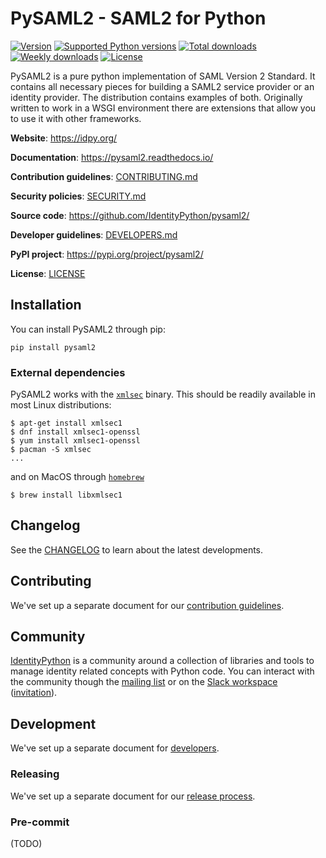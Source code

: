 # PySAML2 - SAML2 for Python

[![Version](https://img.shields.io/pypi/v/pysaml2)](https://pypi.org/project/pysaml2/)
[![Supported Python versions](https://img.shields.io/pypi/pyversions/pysaml2)](https://pypi.org/project/pysaml2/)
[![Total downloads](https://pepy.tech/badge/pysaml2)](https://pepy.tech/project/pysaml2)
[![Weekly downloads](https://pepy.tech/badge/pysaml2/week)](https://pepy.tech/project/pysaml2)
[![License](https://img.shields.io/github/license/IdentityPython/pysaml2)](https://github.com/IdentityPython/pysaml2/blob/master/LICENSE)

PySAML2 is a pure python implementation of SAML Version 2 Standard.
It contains all necessary pieces for building a SAML2 service provider
or an identity provider. The distribution contains examples of both.
Originally written to work in a WSGI environment
there are extensions that allow you to use it with other frameworks.

**Website**: https://idpy.org/

**Documentation**: https://pysaml2.readthedocs.io/

**Contribution guidelines**: [CONTRIBUTING.md][contributing]

**Security policies**: [SECURITY.md][sec]

**Source code**: https://github.com/IdentityPython/pysaml2/

**Developer guidelines**: [DEVELOPERS.md][dev]

**PyPI project**: https://pypi.org/project/pysaml2/

**License**: [LICENSE][license]


## Installation

You can install PySAML2 through pip:

```shell
pip install pysaml2
```

### External dependencies

PySAML2 works with the [`xmlsec`][xmlsec] binary.
This should be readily available in most Linux distributions:

```shell
$ apt-get install xmlsec1
$ dnf install xmlsec1-openssl
$ yum install xmlsec1-openssl
$ pacman -S xmlsec
...
```

and on MacOS through [`homebrew`][brew]

```shell
$ brew install libxmlsec1
```


## Changelog

See the [CHANGELOG][clog] to learn about the latest developments.


## Contributing

We've set up a separate document for our [contribution guidelines][contributing].


## Community

[IdentityPython][idpy] is a community around
a collection of libraries and tools to manage identity related concepts with Python code.
You can interact with the community though the [mailing list](https://lists.sunet.se/postorius/lists/idpy-discuss.lists.sunet.se/)
or on the [Slack workspace](https://identity-python.slack.com/) ([invitation](https://join.slack.com/t/identity-python/shared_invite/enQtNzEyNjU1NDI1MjUyLTM2MWI5ZGNhMTk1ZThiOTIxNWY2OTY1ODVmMWNjMzUzMTYxNTY5MzE5N2RlYjExZTIyM2MwYjBjZGE4MGVlMTM)).


## Development

We've set up a separate document for [developers][dev].


### Releasing

We've set up a separate document for our [release process][rel].


### Pre-commit

(TODO)


  [idpy]: https://idpy.org/
  [docs]: https://pysaml2.readthedocs.io/
  [contributing]: https://github.com/IdentityPython/pysaml2/blob/master/CONTRIBUTING.md
  [sec]: https://github.com/IdentityPython/pysaml2/blob/master/SECURITY.md
  [repo]: https://github.com/IdentityPython/pysaml2/
  [dev]: https://github.com/IdentityPython/pysaml2/blob/master/DEVELOPERS.md
  [pypi]: https://pypi.org/project/pysaml2/
  [license]: https://github.com/IdentityPython/pysaml2/blob/master/LICENSE
  [clog]: https://github.com/IdentityPython/pysaml2/blob/master/CHANGELOG.md
  [rel]: https://github.com/IdentityPython/pysaml2/blob/master/RELEASE.md
  [xmlsec]: http://www.aleksey.com/xmlsec/
  [brew]: https://brew.sh/
